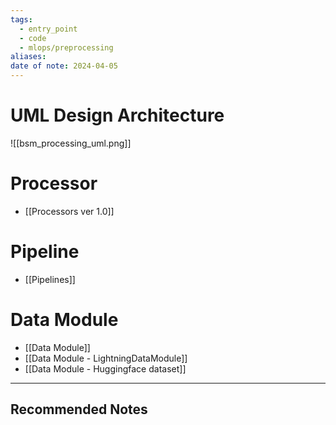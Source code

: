 ```yaml
---
tags:
  - entry_point
  - code
  - mlops/preprocessing
aliases: 
date of note: 2024-04-05
---
```


# UML Design Architecture

![[bsm_processing_uml.png]]

# Processor

- [[Processors ver 1.0]]

# Pipeline

- [[Pipelines]]

# Data Module

- [[Data Module]]
- [[Data Module - LightningDataModule]]
- [[Data Module - Huggingface dataset]]



-----------
##  Recommended Notes